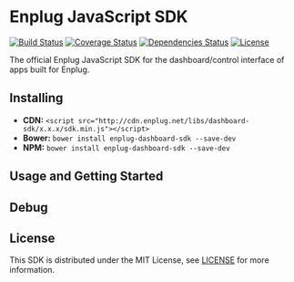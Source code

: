 # Enplug JavaScript SDK

[![Build Status](https://travis-ci.org/Enplug/dashboard-sdk.svg?branch=2.6)](https://travis-ci.org/Enplug/dashboard-sdk)
[![Coverage Status](https://coveralls.io/repos/Enplug/dashboard-sdk/badge.svg?branch=2.6&service=github)](https://coveralls.io/github/Enplug/dashboard-sdk?branch=2.6)
[![Dependencies Status](https://david-dm.org/Enplug/dashboard-sdk.svg)](https://david-dm.org/Enplug/dashboard-sdk.svg)
[![License](https://img.shields.io/badge/license-MIT-blue.svg)](https://github.com/Enplug/dashboard-sdk/blob/master/LICENSE)

The official Enplug JavaScript SDK for the dashboard/control interface of apps built for Enplug.

## Installing

- **CDN:** `<script src="http://cdn.enplug.net/libs/dashboard-sdk/x.x.x/sdk.min.js"></script>` 
- **Bower:** `bower install enplug-dashboard-sdk --save-dev`
- **NPM:** `bower install enplug-dashboard-sdk --save-dev`

## Usage and Getting Started


## Debug

## License
This SDK is distributed under the MIT License, see [LICENSE](https://github.com/Enplug/dashboard-sdk/blob/master/LICENSE) for more information.
